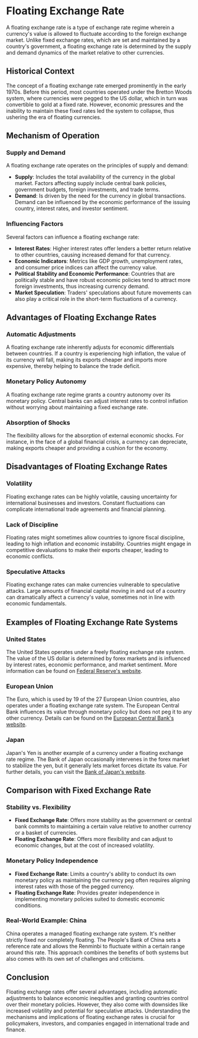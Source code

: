 # Floating Exchange Rate

A floating exchange rate is a type of exchange rate regime wherein a currency's value is allowed to fluctuate according to the foreign exchange market. Unlike fixed exchange rates, which are set and maintained by a country's government, a floating exchange rate is determined by the supply and demand dynamics of the market relative to other currencies.

## Historical Context

The concept of a floating exchange rate emerged prominently in the early 1970s. Before this period, most countries operated under the Bretton Woods system, where currencies were pegged to the US dollar, which in turn was convertible to gold at a fixed rate. However, economic pressures and the inability to maintain these fixed rates led the system to collapse, thus ushering the era of floating currencies.

## Mechanism of Operation

### Supply and Demand

A floating exchange rate operates on the principles of supply and demand:
- **Supply**: Includes the total availability of the currency in the global market. Factors affecting supply include central bank policies, government budgets, foreign investments, and trade terms.
- **Demand**: Is driven by the need for the currency in global transactions. Demand can be influenced by the economic performance of the issuing country, interest rates, and investor sentiment.

### Influencing Factors

Several factors can influence a floating exchange rate:
- **Interest Rates**: Higher interest rates offer lenders a better return relative to other countries, causing increased demand for that currency.
- **Economic Indicators**: Metrics like GDP growth, unemployment rates, and consumer price indices can affect the currency value.
- **Political Stability and Economic Performance**: Countries that are politically stable and have robust economic policies tend to attract more foreign investments, thus increasing currency demand.
- **Market Speculation**: Traders' speculations about future movements can also play a critical role in the short-term fluctuations of a currency.

## Advantages of Floating Exchange Rates

### Automatic Adjustments

A floating exchange rate inherently adjusts for economic differentials between countries. If a country is experiencing high inflation, the value of its currency will fall, making its exports cheaper and imports more expensive, thereby helping to balance the trade deficit.

### Monetary Policy Autonomy

A floating exchange rate regime grants a country autonomy over its monetary policy. Central banks can adjust interest rates to control inflation without worrying about maintaining a fixed exchange rate.

### Absorption of Shocks

The flexibility allows for the absorption of external economic shocks. For instance, in the face of a global financial crisis, a currency can depreciate, making exports cheaper and providing a cushion for the economy.

## Disadvantages of Floating Exchange Rates

### Volatility

Floating exchange rates can be highly volatile, causing uncertainty for international businesses and investors. Constant fluctuations can complicate international trade agreements and financial planning.

### Lack of Discipline

Floating rates might sometimes allow countries to ignore fiscal discipline, leading to high inflation and economic instability. Countries might engage in competitive devaluations to make their exports cheaper, leading to economic conflicts.

### Speculative Attacks

Floating exchange rates can make currencies vulnerable to speculative attacks. Large amounts of financial capital moving in and out of a country can dramatically affect a currency's value, sometimes not in line with economic fundamentals.

## Examples of Floating Exchange Rate Systems

### United States

The United States operates under a freely floating exchange rate system. The value of the US dollar is determined by forex markets and is influenced by interest rates, economic performance, and market sentiment. More information can be found on [Federal Reserve's website](https://www.federalreserve.gov).

### European Union

The Euro, which is used by 19 of the 27 European Union countries, also operates under a floating exchange rate system. The European Central Bank influences its value through monetary policy but does not peg it to any other currency. Details can be found on the [European Central Bank's website](https://www.ecb.europa.eu).

### Japan

Japan's Yen is another example of a currency under a floating exchange rate regime. The Bank of Japan occasionally intervenes in the forex market to stabilize the yen, but it generally lets market forces dictate its value. For further details, you can visit the [Bank of Japan's website](https://www.boj.or.jp).

## Comparison with Fixed Exchange Rate

### Stability vs. Flexibility

- **Fixed Exchange Rate**: Offers more stability as the government or central bank commits to maintaining a certain value relative to another currency or a basket of currencies. 
- **Floating Exchange Rate**: Offers more flexibility and can adjust to economic changes, but at the cost of increased volatility.

### Monetary Policy Independence

- **Fixed Exchange Rate**: Limits a country's ability to conduct its own monetary policy as maintaining the currency peg often requires aligning interest rates with those of the pegged currency.
- **Floating Exchange Rate**: Provides greater independence in implementing monetary policies suited to domestic economic conditions.

### Real-World Example: China

China operates a managed floating exchange rate system. It's neither strictly fixed nor completely floating. The People's Bank of China sets a reference rate and allows the Renminbi to fluctuate within a certain range around this rate. This approach combines the benefits of both systems but also comes with its own set of challenges and criticisms.

## Conclusion

Floating exchange rates offer several advantages, including automatic adjustments to balance economic inequities and granting countries control over their monetary policies. However, they also come with downsides like increased volatility and potential for speculative attacks. Understanding the mechanisms and implications of floating exchange rates is crucial for policymakers, investors, and companies engaged in international trade and finance.